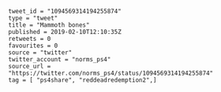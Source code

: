 ```
tweet_id = "1094569314194255874"
type = "tweet"
title = "Mammoth bones"
published = 2019-02-10T12:10:35Z
retweets = 0
favourites = 0
source = "twitter"
twitter_account = "norms_ps4"
source_url = "https://twitter.com/norms_ps4/status/1094569314194255874"
tag = [ "ps4share", "reddeadredemption2",]
```

<p class='image'><img src='https://mnf.m17s.net/2019/02/10/DzCw_QwX0AEedgs.jpg' alt=''></p>


